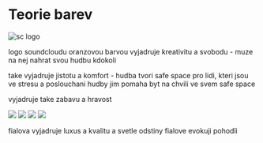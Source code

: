 # Teorie barev

![sc logo](https://1000logos.net/wp-content/uploads/2021/04/Soundcloud-logo-500x281.png)

logo soundcloudu oranzovou barvou vyjadruje kreativitu a svobodu - muze na nej nahrat svou hudbu kdokoli

take vyjadruje jistotu a komfort - hudba tvori safe space pro lidi, kteri jsou ve stresu a poslouchani hudby jim pomaha byt na chvili ve svem safe space

vyjadruje take zabavu a hravost

![](https://fakeimg.pl/200x200/c6a5f7/C6A5F7)
![](https://fakeimg.pl/200x200/8871d1/8871D1)
![](https://fakeimg.pl/200x200/5243ea/5243EA)
![](https://fakeimg.pl/200x200/666ed1/666ED1)

fialova vyjadruje luxus a kvalitu a svetle odstiny fialove evokuji pohodli

